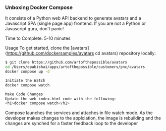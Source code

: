 ### Unboxing Docker Compose
It consists of a Python web API backend to generate avatars and a Javascript SPA (single page app) frontend. If you are not a Python or Javascript guru, don't panic!


Time to Complete: 5-10 minutes

Usage
To get started, clone the [avatars](https://github.com/dockersamples/avatars
cd avatars) repository locally:

```sh
$ git clone https://github.com/artofthepossible/avatars
cd /Users/epabishai/apps/artofthepossible/customers/pnc/avatars
docker compose up -d

Initiate the Watch
docker compose watch

Make Code Changes
Update the web index.html code with the following: 
<h1>docker compose watch</h1>
```

Compose launches the services and attaches in file watch mode.
As the developer makes changes to the applciation, the image is rebuilding and the changes are synched for a faster feedback loop to the developer
